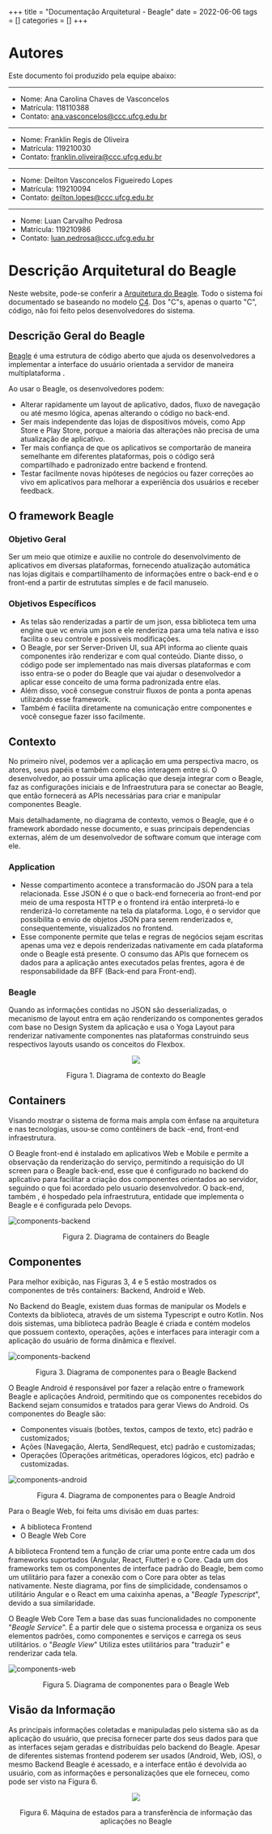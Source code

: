 +++
title = "Documentação Arquitetural - Beagle"
date = 2022-06-06
tags = []
categories = []
+++

# Autores

Este documento foi produzido pela equipe abaixo:

---
- Nome: Ana Carolina Chaves de Vasconcelos
- Matrícula: 118110388
- Contato: ana.vasconcelos@ccc.ufcg.edu.br
---
- Nome: Franklin Regis de Oliveira
- Matrícula: 119210030
- Contato: franklin.oliveira@ccc.ufcg.edu.br
---
- Nome: Deilton Vasconcelos Figueiredo Lopes
- Matrícula: 119210094
- Contato: deilton.lopes@ccc.ufcg.edu.br
---
- Nome: Luan Carvalho Pedrosa
- Matrícula: 119210986
- Contato: luan.pedrosa@ccc.ufcg.edu.br


# Descrição Arquitetural do Beagle

Neste website, pode-se conferir a [Arquitetura do Beagle](https://docs.usebeagle.io/c4model/en/#/HOME). Todo o sistema foi documentado se baseando no modelo [C4](https://c4model.com/). Dos "C"s, apenas o quarto "C", código, não foi feito pelos desenvolvedores do sistema.


## Descrição Geral do Beagle

[Beagle](https://github.com/ZupIT/beagle-c4model/tree/v1.0.1) é uma estrutura de código aberto que ajuda os desenvolvedores a implementar a interface do usuário orientada a servidor de maneira multiplataforma .
  
Ao usar o Beagle, os desenvolvedores podem:

* Alterar rapidamente um layout de aplicativo, dados, fluxo de navegação ou até mesmo lógica, apenas alterando o código no back-end.
* Ser mais independente das lojas de dispositivos móveis, como App Store e Play Store, porque a maioria das alterações não precisa de uma atualização de aplicativo.
* Ter mais confiança de que os aplicativos se comportarão de maneira semelhante em diferentes plataformas, pois o código será compartilhado e padronizado entre backend e frontend.
* Testar facilmente novas hipóteses de negócios ou fazer correções ao vivo em aplicativos para melhorar a experiência dos usuários e receber feedback.

## O framework Beagle

### Objetivo Geral

Ser um meio que otimize e auxilie no controle do desenvolvimento de aplicativos em diversas plataformas, fornecendo atualização automática nas lojas digitais e compartilhamento de informações entre o back-end e o front-end a partir de estrututas simples e de facil manuseio.

### Objetivos Específicos

- As telas são renderizadas a partir de um json, essa biblioteca tem uma engine que vc envia um json e ele renderiza para uma tela nativa e isso facilita o seu controle e possiveis modificações.
- O Beagle, por ser Server-Driven UI, sua API informa ao cliente quais componentes irão renderizar e com qual conteúdo. Diante disso, o código pode ser implementado nas mais diversas plataformas e com isso entra-se o poder do Beagle que vai ajudar o desenvolvedor a aplicar esse conceito de uma forma padronizada entre elas.
- Além disso, você consegue construir fluxos de ponta a ponta apenas utilizando esse framework.
- Também é facilita diretamente na comunicação entre componentes e você consegue fazer isso facilmente.

## Contexto

No primeiro nível, podemos ver a aplicação em uma perspectiva macro, os atores, seus papéis e também como eles interagem entre si. O desenvolvedor, ao possuir uma aplicação que deseja integrar com o Beagle, faz as configurações iniciais e de Infraestrutura para se conectar ao Beagle, que então fornecerá as APIs necessárias para criar e manipular componentes Beagle.


Mais detalhadamente, no diagrama de contexto, vemos o Beagle, que é o framework abordado nesse documento, e suas principais dependencias externas, além de um desenvolvedor de software comum que interage com ele.

### Application

- Nesse compartimento acontece a transformacão do JSON para a tela relacionada. Esse JSON é o que o back-end forneceria ao front-end por meio de uma resposta HTTP e o  frontend irá então interpretá-lo e renderizá-lo corretamente na tela da plataforma. Logo, é o servidor que possibilita o envio de objetos JSON para serem renderizados e, consequentemente, visualizados no frontend.
- Esse componente permite que telas e regras de negócios sejam escritas apenas uma vez e depois renderizadas nativamente em cada plataforma onde o Beagle está presente. O consumo das APIs que fornecem os dados para a aplicação antes executados pelas frentes, agora é de responsabilidade da BFF (Back-end para Front-end).

### Beagle

Quando as informações contidas no JSON são desserializadas, o mecanismo de layout entra em ação renderizando os componentes gerados com base no Design System da aplicação e usa o Yoga Layout para renderizar nativamente componentes nas plataformas construindo seus respectivos layouts usando os conceitos do Flexbox.

<p align="center">
  <img src="beagle/contexto-beagle.png">
</p>
<p align="center">Figura 1. Diagrama de contexto do Beagle</p>

## Containers
Visando mostrar o sistema de forma mais ampla com ênfase na arquitetura e nas tecnologias, usou-se como contêiners de back
-end, front-end infraestrutura.

O Beagle front-end é instalado em aplicativos Web e Mobile e permite a observação da renderização do serviço, permitindo 
a requisição do UI screen para o Beagle back-end, esse que é configurado no backend do aplicativo para facilitar a 
criação dos componentes orientados ao servidor, seguindo o que foi acordado pelo usuario desenvolvedor. O back-end, também
, é hospedado pela infraestrutura, entidade que implementa o Beagle e é configurada pelo Devops.

![components-backend](beagle/beagle_container.png)
<p align="center">Figura 2. Diagrama de containers do Beagle</p>




## Componentes
Para melhor exibição, nas Figuras 3, 4 e 5 estão mostrados os componentes de três containers: Backend, Android e Web. 

No Backend do Beagle, existem duas formas de manipular os Models e Contexts da biblioteca, através de um sistema Typescript e outro Kotlin. Nos dois sistemas, uma biblioteca padrão Beagle é criada e contém modelos que possuem contexto, operações, ações e interfaces para interagir com a aplicação do usuário de forma dinâmica e flexível.

![components-backend](beagle/componentes-backend.png)
<p align="center">Figura 3. Diagrama de componentes para o Beagle Backend</p>

O Beagle Android é responsável por fazer a relação entre o framework Beagle e aplicações Android, permitindo que os componentes recebidos do Backend sejam consumidos e tratados para gerar Views do Android. Os componentes do Beagle são:

- Componentes visuais (botões, textos, campos de texto, etc) padrão e customizados;
- Ações (Navegação, Alerta, SendRequest, etc) padrão e customizadas;
- Operações (Operações aritméticas, operadores lógicos, etc) padrão e customizadas.

![components-android](beagle/componentes-android.png)
<p align="center">Figura 4. Diagrama de componentes para o Beagle Android</p>

Para o Beagle Web, foi feita ums divisão em duas partes:

- A biblioteca Frontend
- O Beagle Web Core

A biblioteca Frontend tem a função de criar uma ponte entre cada um dos frameworks suportados (Angular, React, Flutter) e o Core. Cada um dos frameworks tem os componentes de interface padrão do Beagle, bem como um utilitário para fazer a conexão com o Core para obter as telas nativamente. Neste diagrama, por fins de simplicidade, condensamos o utilitário Angular e o React em uma caixinha apenas, a "*Beagle Typescript*", devido a sua similaridade. 

O Beagle Web Core Tem a base das suas funcionalidades no componente "*Beagle Service*". É a partir dele que o sistema processa e organiza os seus elementos padrões, como componentes e serviços e carrega os seus utilitários. o "*Beagle View*" Utiliza estes utilitários para "traduzir" e renderizar cada tela.

![components-web](beagle/componentes-web.png)
<p align="center">Figura 5. Diagrama de componentes para o Beagle Web</p>

## Visão da Informação

As principais informações coletadas e manipuladas pelo sistema são as da aplicação do usuário, que precisa fornecer parte dos seus dados para que as interfaces sejam geradas e distribuídas pelo backend do Beagle. Apesar de diferentes sistemas frontend poderem ser usados (Android, Web, iOS), o mesmo Backend Beagle é acessado, e a interface então é devolvida ao usuário, com as informações e personalizações que ele forneceu, como pode ser visto na Figura 6.

<p align="center">
  <img src="beagle/information.png">
</p>
<p align="center">Figura 6. Máquina de estados para a transferência de informação das aplicações no Beagle</p>
